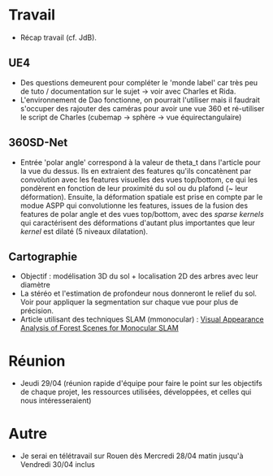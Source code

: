 # Travail
- Récap travail (cf. JdB).

## UE4
- Des questions demeurent pour compléter le 'monde label' car très peu de tuto / documentation sur le sujet -> voir avec Charles et Rida.
- L'environnement de Dao fonctionne, on pourrait l'utiliser mais il faudrait s'occuper des rajouter des caméras pour avoir une vue 360 et ré-utiliser le script de Charles (cubemap -> sphère -> vue équirectangulaire)

## 360SD-Net
- Entrée 'polar angle' correspond à la valeur de theta\_t dans l'article pour la vue du dessus. Ils en extraient des features qu'ils concatènent par convolution avec les features visuelles des vues top/bottom, ce qui les pondèrent en fonction de leur proximité du sol ou du plafond (~ leur déformation). Ensuite, la déformation spatiale est prise en compte par le modue ASPP qui convolutionne les features, issues de la fusion des features de polar angle et des vues top/bottom, avec des _sparse kernels_ qui caractérisent des déformations d'autant plus importantes que leur _kernel_ est dilaté (5 niveaux dilatation).

## Cartographie

- Objectif : modélisation 3D du sol + localisation 2D des arbres avec leur diamètre
- La stéréo et l'estimation de profondeur nous donneront le relief du sol. Voir pour appliquer la segmentation sur chaque vue pour plus de précision.
- Article utilisant des techniques SLAM (mmonocular) : [Visual  Appearance  Analysis  of  Forest  Scenes  for  Monocular  SLAM](https://ieeexplore.ieee.org/stamp/stamp.jsp?tp=&arnumber=8793771)

# Réunion
- Jeudi 29/04 (réunion rapide d'équipe pour faire le point sur les objectifs de chaque projet, les ressources utilisées, développées, et celles qui nous intéresseraient)

# Autre
- Je serai en télétravail sur Rouen dès Mercredi 28/04 matin jusqu'à Vendredi 30/04 inclus

